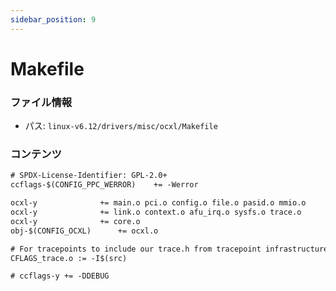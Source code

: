 ```yaml
---
sidebar_position: 9
---
```

# Makefile

### ファイル情報

- パス: `linux-v6.12/drivers/misc/ocxl/Makefile`

### コンテンツ

```txt
# SPDX-License-Identifier: GPL-2.0+
ccflags-$(CONFIG_PPC_WERROR)	+= -Werror

ocxl-y				+= main.o pci.o config.o file.o pasid.o mmio.o
ocxl-y				+= link.o context.o afu_irq.o sysfs.o trace.o
ocxl-y				+= core.o
obj-$(CONFIG_OCXL)		+= ocxl.o

# For tracepoints to include our trace.h from tracepoint infrastructure:
CFLAGS_trace.o := -I$(src)

# ccflags-y += -DDEBUG

```

